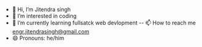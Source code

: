 - 👋 Hi, I’m Jitendra singh
- 👀 I’m interested in coding
- 🌱 I’m currently learning fullsatck web devlopment
-- 📫 How to reach me engr.jitendrasingh@gmail.com
- 😄 Pronouns: he/him


<!---
jitendra-singh-coder/jitendra-singh-coder is a ✨ special ✨ repository because its `README.md` (this file) appears on your GitHub profile.
You can click the Preview link to take a look at your changes.
--->
